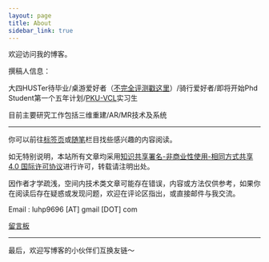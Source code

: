 ```yaml
---
layout: page
title: About
sidebar_link: true
---
```


欢迎访问我的博客。

撰稿人信息：

大四HUSTer待毕业/桌游爱好者（[不完全评测戳这里](https://leohope.com/%E7%8E%A9%E6%B8%B8%E6%88%8F/2017/07/05/boardgames/)）/骑行爱好者/即将开始Phd Student第一个五年计划/[PKU-VCL](http://vcl.idm.pku.edu.cn/)实习生

目前主要研究工作包括三维重建/AR/MR技术及系统

---

你可以前往[标签页](https://leohope.com/tags/)或[随笔](https://leohope.com/category/#/%E5%86%99%E9%9A%8F%E7%AC%94)栏目找些感兴趣的内容阅读。

如无特别说明，本站所有文章均采用[知识共享署名-非商业性使用-相同方式共享 4.0 国际许可协议](https://creativecommons.org/licenses/by-nc-sa/4.0/)进行许可，转载请注明出处。

因作者才学疏浅，空间内技术类文章可能存在错误，内容或方法仅供参考，如果你在阅读后存在疑惑或发现问题，欢迎在评论区指出，或直接邮件与我交流。

Email :  luhp9696 [AT] gmail [DOT] com

[留言板](http://leohope.com/2016/12/01/Guestbook/)

---

最后，欢迎写博客的小伙伴们互换友链～
